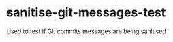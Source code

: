 sanitise-git-messages-test
==========================

Used to test if Git commits messages are being sanitised
